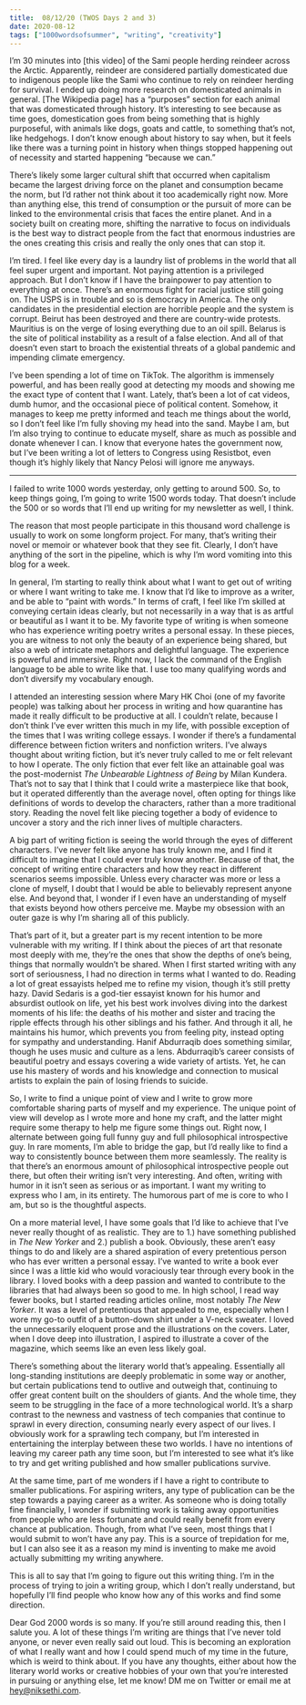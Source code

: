 ```yaml
---
title:  08/12/20 (TWOS Days 2 and 3)
date: 2020-08-12
tags: ["1000wordsofsummer", "writing", "creativity"]
---
```



I’m 30 minutes into [this video] of the Sami people herding reindeer across the Arctic. Apparently, reindeer are considered partially domesticated due to indigenous people like the Sami who continue to rely on reindeer herding for survival. I ended up doing more research on domesticated animals in general. [The Wikipedia page] has a “purposes” section for each animal that was domesticated through history. It’s interesting to see because as time goes, domestication goes from being something that is highly purposeful, with animals like dogs, goats and cattle, to something that’s not, like hedgehogs. I don’t know enough about history to say when, but it feels like there was a turning point in history when things stopped happening out of necessity and started happening “because we can.”

There’s likely some larger cultural shift that occurred when capitalism became the largest driving force on the planet and consumption became the norm, but I’d rather not think about it too academically right now. More than anything else, this trend of consumption or the pursuit of more can be linked to the environmental crisis that faces the entire planet. And in a society built on creating more, shifting the narrative to focus on individuals is the best way to distract people from the fact that enormous industries are the ones creating this crisis and really the only ones that can stop it.

I’m tired. I feel like every day is a laundry list of problems in the world that all feel super urgent and important. Not paying attention is a privileged approach. But I don’t know if I have the brainpower to pay attention to everything at once. There’s an enormous fight for racial justice still going on. The USPS is in trouble and so is democracy in America. The only candidates in the presidential election are horrible people and the system is corrupt. Beirut has been destroyed and there are country-wide protests. Mauritius is on the verge of losing everything due to an oil spill. Belarus is the site of political instability as a result of a false election. And all of that doesn’t even start to broach the existential threats of a global pandemic and impending climate emergency.

I’ve been spending a lot of time on TikTok. The algorithm is immensely powerful, and has been really good at detecting my moods and showing me the exact type of content that I want. Lately, that’s been a lot of cat videos, dumb humor, and the occasional piece of political content. Somehow, it manages to keep me pretty informed and teach me things about the world, so I don’t feel like I’m fully shoving my head into the sand. Maybe I am, but I’m also trying to continue to educate myself, share as much as possible and donate whenever I can. I know that everyone hates the government now, but I’ve been writing a lot of letters to Congress using Resistbot, even though it’s highly likely that Nancy Pelosi will ignore me anyways. 

----

I failed to write 1000 words yesterday, only getting to around 500. So, to keep things going, I’m going to write 1500 words today. That doesn’t include the 500 or so words that I’ll end up writing for my newsletter as well, I think. 

The reason that most people participate in this thousand word challenge is usually to work on some longform project. For many, that’s writing their novel or memoir or whatever book that they see fit. Clearly, I don’t have anything of the sort in the pipeline, which is why I’m word vomiting into this blog for a week. 

In general, I’m starting to really think about what I want to get out of writing or where I want writing to take me. I know that I’d like to improve as a writer, and be able to “paint with words.” In terms of craft, I feel like I’m skilled at conveying certain ideas clearly, but not necessarily in a way that is as artful or beautiful as I want it to be. My favorite type of writing is when someone who has experience writing poetry writes a personal essay. In these pieces, you are witness to not only the beauty of an experience being shared, but also a web of intricate metaphors and delightful language. The experience is powerful and immersive. Right now, I lack the command of the English language to be able to write like that. I use too many qualifying words and don’t diversify my vocabulary enough.

I attended an interesting session where Mary HK Choi (one of my favorite people) was talking about her process in writing and how quarantine has made it really difficult to be productive at all. I couldn’t relate, because I don’t think I’ve ever written this much in my life, with possible exception of the times that I was writing college essays. I wonder if there’s a fundamental difference between fiction writers and nonfiction writers. I’ve always thought about writing fiction, but it’s never truly called to me or felt relevant to how I operate. The only fiction that ever felt like an attainable goal was the post-modernist _The Unbearable Lightness of Being_ by Milan Kundera. That’s not to say that I think that I could write a masterpiece like that book, but it operated differently than the average novel, often opting for things like definitions of words to develop the characters, rather than a more traditional story. Reading the novel felt like piecing together a body of evidence to uncover a story and the rich inner lives of multiple characters. 

A big part of writing fiction is seeing the world through the eyes of different characters. I’ve never felt like anyone has truly known me, and I find it difficult to imagine that I could ever truly know another. Because of that, the concept of writing entire characters and how they react in different scenarios seems impossible. Unless every character was more or less a clone of myself, I doubt that I would be able to believably represent anyone else. And beyond that, I wonder if I even have an understanding of myself that exists beyond how others perceive me. Maybe my obsession with an outer gaze is why I’m sharing all of this publicly. 

That’s part of it, but a greater part is my recent intention to be more vulnerable with my writing. If I think about the pieces of art that resonate most deeply with me, they’re the ones that show the depths of one’s being, things that normally wouldn’t be shared. When I first started writing with any sort of seriousness, I had no direction in terms what I wanted to do. Reading a lot of great essayists helped me to refine my vision, though it’s still pretty hazy. David Sedaris is a god-tier essayist known for his humor and absurdist outlook on life, yet his best work involves diving into the darkest moments of his life: the deaths of his mother and sister and tracing the ripple effects through his other siblings and his father. And through it all, he maintains his humor, which prevents you from feeling pity, instead opting for sympathy and understanding. Hanif Abdurraqib does something similar, though he uses music and culture as a lens. Abdurraqib’s career consists of beautiful poetry and essays covering a wide variety of artists. Yet, he can use his mastery of words and his knowledge and connection to musical artists to explain the pain of losing friends to suicide.  

So, I write to find a unique point of view and I write to grow more comfortable sharing parts of myself and my experience. The unique point of view will develop as I wrote more and hone my craft, and the latter might require some therapy to help me figure some things out. Right now, I alternate between going full funny guy and full philosophical introspective guy. In rare moments, I’m able to bridge the gap, but I’d really like to find a way to consistently bounce between them more seamlessly. The reality is that there’s an enormous amount of philosophical introspective people out there, but often their writing isn’t very interesting. And often, writing with humor in it isn’t seen as serious or as important. I want my writing to express who I am, in its entirety. The humorous part of me is core to who I am, but so is the thoughtful aspects. 

On a more material level, I have some goals that I’d like to achieve that I’ve never really thought of as realistic. They are to 1.) have something published in  _The New Yorker_ and 2.) publish a book. Obviously, these aren’t easy things to do and likely are a shared aspiration of every pretentious person who has ever written a personal essay. I’ve wanted to write a book ever since I was a little kid who would voraciously tear through every book in the library. I loved books with a deep passion and wanted to contribute to the libraries that had always been so good to me. In high school, I read way fewer books, but I started reading articles online, most notably _The New Yorker_. It was a level of pretentious that appealed to me, especially when I wore my go-to outfit of a button-down shirt under a V-neck sweater. I loved the unnecessarily eloquent prose and the illustrations on the covers. Later, when I dove deep into illustration, I aspired to illustrate a cover of the magazine, which seems like an even less likely goal.

There’s something about the literary world that’s appealing. Essentially all long-standing institutions are deeply problematic in some way or another, but certain publications tend to outlive and outweigh that, continuing to offer great content built on the shoulders of giants. And the whole time, they seem to be struggling in the face of a more technological world. It’s a sharp contrast to the newness and vastness of tech companies that continue to sprawl in every direction, consuming nearly every aspect of our lives. I obviously work for a sprawling tech company, but I’m interested in entertaining the interplay between these two worlds. I have no intentions of leaving my career path any time soon, but I’m interested to see what it’s like to try and get writing published and how smaller publications survive. 

At the same time, part of me wonders if I have a right to contribute to smaller publications. For aspiring writers, any type of publication can be the step towards a paying career as a writer. As someone who is doing totally fine financially, I wonder if submitting work is taking away opportunities from people who are less fortunate and could really benefit from every chance at publication. Though, from what I’ve seen, most things that I would submit to won’t have any pay. This is a source of trepidation for me, but I can also see it as a reason my mind is inventing to make me avoid actually submitting my writing anywhere. 

This is all to say that I’m going to figure out this writing thing. I’m in the process of trying to join a writing group, which I don’t really understand, but hopefully I’ll find people who know how any of this works and find some direction.

Dear God 2000 words is so many. If you’re still around reading this, then I salute you. A lot of these things I’m writing are things that I’ve never told anyone, or never even really said out loud. This is becoming an exploration of what I really want and how I could spend much of my time in the future, which is weird to think about. If you have any thoughts, either about how the literary world works or creative hobbies of your own that you’re interested in pursuing or anything else, let me know! DM me on Twitter or email me at hey@niksethi.com. 